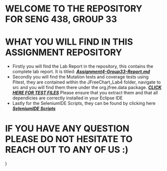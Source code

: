 # WELCOME TO THE REPOSITORY FOR SENG 438, GROUP 33

# WHAT YOU WILL FIND IN THIS ASSIGNMENT REPOSITORY

- Firstly you will find the Lab Report in the repository, this contains the complete lab report. It is titled: [***Assignment4-Group33-Report.md***](https://github.com/seng438-winter-2022/seng438-a4-Lucas-Ion/blob/main/Assignment4-Group33-Report.md)
- Secondly you will find the Mutation tests and coverage tests using Pitest, they are contained within the JFreeChart_Lab4 folder, navigate to src and you will find them there under the org.jfree.data package. [***CLICK HERE FOR TEST FILES***](https://github.com/seng438-winter-2022/seng438-a4-Lucas-Ion/tree/main/JFreeChart_Lab4) Please ensure that you extract them and that all dependicies are correctly installed in your Eclipse IDE
- Lastly for the SeleniumIDE Scripts, they can be found by clicking here [***SeleniumIDE Scripts***](https://github.com/seng438-winter-2022/seng438-a4-Lucas-Ion/blob/main/BestBuy-CompleteTestSuite-Final.side)

# IF YOU HAVE ANY QUESTION PLEASE DO NOT HESITATE TO REACH OUT TO ANY OF US :)
)
